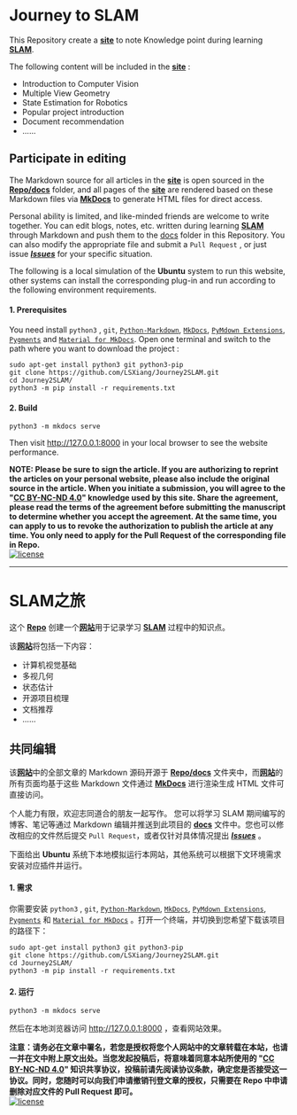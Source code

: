 # Journey to SLAM

This Repository create a [**site**](https://lsxiang.github.io/Journey2SLAM "https://lsxiang.github.io/Journey2SLAM") to note Knowledge point during learning [**SLAM**](https://en.wikipedia.org/wiki/Simultaneous_localization_and_mapping "Simultaneous Localization and Mapping"). 

The following content will be included in the [**site**](https://lsxiang.github.io/Journey2SLAM "https://lsxiang.github.io/Journey2SLAM") :  
- Introduction to Computer Vision
- Multiple View Geometry
- State Estimation for Robotics
- Popular project introduction
- Document recommendation
- ......

## Participate in editing

The Markdown source for all articles in the  [**site**](https://lsxiang.github.io/Journey2SLAM "https://lsxiang.github.io/Journey2SLAM") is open sourced in the [**Repo/docs**](https://github.com/LSXiang/Journey2SLAM/tree/master/docs) folder, and all pages of the  [**site**](https://lsxiang.github.io/Journey2SLAM "https://lsxiang.github.io/Journey2SLAM") are rendered based on these Markdown files via [**MkDocs**](https://www.mkdocs.org/ "https://www.mkdocs.org/") to generate HTML files for direct access.

Personal ability is limited, and like-minded friends are welcome to write together. You can edit blogs, notes, etc. written during learning [**SLAM**](https://en.wikipedia.org/wiki/Simultaneous_localization_and_mapping "Simultaneous Localization and Mapping") through Markdown and push them to the [docs](https://github.com/LSXiang/Journey2SLAM/tree/master/docs) folder in this Repository. You can also modify the appropriate file and submit a `Pull Request` , or just issue [***Issues***](https://github.com/LSXiang/Journey2SLAM/issues) for your specific situation.

The following is a local simulation of the **Ubuntu** system to run this website, other systems can install the corresponding plug-in and run according to the following environment requirements.

#### 1. Prerequisites

You need install `python3` , `git`, [`Python-Markdown`](https://python-markdown.github.io/),  [`MkDocs`](https://www.mkdocs.org/),  [`PyMdown Extensions`](https://facelessuser.github.io/pymdown-extensions), [`Pygments`](http://pygments.org/) and [`Material for MkDocs`](https://squidfunk.github.io/mkdocs-material). Open one terminal and switch to the path where you want to download the project :

```
sudo apt-get install python3 git python3-pip
git clone https://github.com/LSXiang/Journey2SLAM.git
cd Journey2SLAM/
python3 -m pip install -r requirements.txt
```

#### 2. Build

```
python3 -m mkdocs serve
```

Then visit http://127.0.0.1:8000 in your local browser to see the website performance.

**NOTE: Please be sure to sign the article. If you are authorizing to reprint the articles on your personal website, please also include the original source in the article. When you initiate a submission, you will agree to the "[CC BY-NC-ND 4.0](https://creativecommons.org/licenses/by-nc-nd/4.0/deed.zh)" knowledge used by this site. Share the agreement, please read the terms of the agreement before submitting the manuscript to determine whether you accept the agreement. At the same time, you can apply to us to revoke the authorization to publish the article at any time. You only need to apply for the Pull Request of the corresponding file in Repo.**  
[![license](https://i.creativecommons.org/l/by-nc-nd/4.0/88x31.png)](https://creativecommons.org/licenses/by-nc-nd/4.0/deed.en)



---

# SLAM之旅

这个 [**Repo**](https://github.com/LSXiang/Journey2SLAM "https://github.com/LSXiang/Journey2SLAM") 创建一个[**网站**](https://lsxiang.github.io/Journey2SLAM "https://lsxiang.github.io/Journey2SLAM")用于记录学习 [**SLAM**](https://en.wikipedia.org/wiki/Simultaneous_localization_and_mapping "Simultaneous Localization and Mapping") 过程中的知识点。

该[**网站**](https://lsxiang.github.io/Journey2SLAM "https://lsxiang.github.io/Journey2SLAM")将包括一下内容：  

- 计算机视觉基础
- 多视几何
- 状态估计
- 开源项目梳理
- 文档推荐
- ……

## 共同编辑

该[**网站**](https://lsxiang.github.io/Journey2SLAM "https://lsxiang.github.io/Journey2SLAM")中的全部文章的 Markdown 源码开源于 [**Repo/docs**](https://github.com/LSXiang/Journey2SLAM/tree/master/docs) 文件夹中，而[**网站**](https://lsxiang.github.io/Journey2SLAM "https://lsxiang.github.io/Journey2SLAM")的所有页面均基于这些 Markdown 文件通过 [**MkDocs**](https://www.mkdocs.org/ "https://www.mkdocs.org/") 进行渲染生成 HTML 文件可直接访问。

个人能力有限，欢迎志同道合的朋友一起写作。 您可以将学习 SLAM 期间编写的博客、笔记等通过 Markdown 编辑并推送到此项目的 [**docs**](https://github.com/LSXiang/Journey2SLAM/tree/master/docs) 文件中。您也可以修改相应的文件然后提交 `Pull Request`，或者仅针对具体情况提出 [***Issues***](https://github.com/LSXiang/Journey2SLAM/issues) 。

下面给出 **Ubuntu** 系统下本地模拟运行本网站，其他系统可以根据下文环境需求安装对应插件并运行。

#### 1. 需求

你需要安装 `python3` , `git`, [`Python-Markdown`](https://python-markdown.github.io/),  [`MkDocs`](https://www.mkdocs.org/),  [`PyMdown Extensions`](https://facelessuser.github.io/pymdown-extensions), [`Pygments`](http://pygments.org/) 和 [`Material for MkDocs`](https://squidfunk.github.io/mkdocs-material) 。打开一个终端，并切换到您希望下载该项目的路径下：

```
sudo apt-get install python3 git python3-pip
git clone https://github.com/LSXiang/Journey2SLAM.git
cd Journey2SLAM/
python3 -m pip install -r requirements.txt
```

#### 2. 运行

```
python3 -m mkdocs serve
```

然后在本地浏览器访问 http://127.0.0.1:8000 ，查看网站效果。



**注意：请务必在文章中署名，若您是授权将您个人网站中的文章转载在本站，也请一并在文中附上原文出处。当您发起投稿后，将意味着同意本站所使用的 "[CC BY-NC-ND 4.0](https://creativecommons.org/licenses/by-nc-nd/4.0/deed.zh)" 知识共享协议，投稿前请先阅读协议条款，确定您是否接受这一协议。同时，您随时可以向我们申请撤销刊登文章的授权，只需要在 Repo 中申请删除对应文件的 Pull Request 即可。**  
[![license](https://i.creativecommons.org/l/by-nc-nd/4.0/88x31.png)](https://creativecommons.org/licenses/by-nc-nd/4.0/deed.zh)

